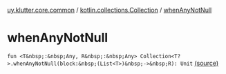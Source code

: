 [uy.klutter.core.common](../index.md) / [kotlin.collections.Collection](index.md) / [whenAnyNotNull](.)


# whenAnyNotNull
`fun <T&nbsp;:&nbsp;Any, R&nbsp;:&nbsp;Any> Collection<T?>.whenAnyNotNull(block:&nbsp;(List<T>)&nbsp;->&nbsp;R): Unit` [(source)](https://github.com/kohesive/klutter/blob/master/core-jdk6/src/main/kotlin/uy/klutter/core/common/Common.kt#L64)


